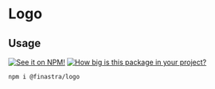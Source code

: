 # Logo

## Usage

[![See it on NPM!](https://img.shields.io/npm/v/@finastra/logo?style=for-the-badge)](https://www.npmjs.com/package/@finastra/logo)
[![How big is this package in your project?](https://img.shields.io/bundlephobia/minzip/@finastra/logo?style=for-the-badge)](https://bundlephobia.com/result?p=@finastra/logo)


```
npm i @finastra/logo
```
